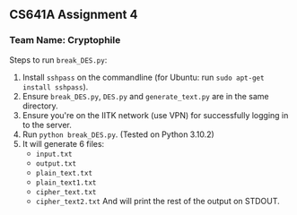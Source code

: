 ## CS641A Assignment 4
### Team Name: Cryptophile

Steps to run `break_DES.py`:
1. Install `sshpass` on the commandline (for Ubuntu: run `sudo apt-get install sshpass`).
2. Ensure `break_DES.py`, `DES.py` and `generate_text.py` are in the same directory.
3. Ensure you're on the IITK network (use VPN) for successfully logging in to the server.
4. Run `python break_DES.py`. (Tested on Python 3.10.2)
5. It will generate 6 files:
    - `input.txt`
    - `output.txt`
    - `plain_text.txt`
    - `plain_text1.txt`
    - `cipher_text.txt`
    - `cipher_text2.txt`
    And will print the rest of the output on STDOUT.
